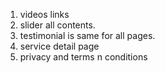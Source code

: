 1) videos links
2) slider all contents.
3) testimonial is same for all pages.
4) service detail page
5) privacy and terms n conditions

